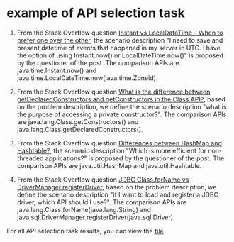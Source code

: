 # example of API selection task

1. From the Stack Overflow question [Instant vs LocalDateTime - When to prefer one over the other](https://stackoverflow.com/questions/35251000/instant-vs-localdatetime-when-to-prefer-one-over-the-other), the scenario description "I need to save and present datetime of events that happened in my server in UTC. I have the option of using Instant.now() or LocalDateTime.now()" is proposed by the questioner of the post. The comparison APIs are java.time.Instant.now() and java.time.LocalDateTime.now(java.time.ZoneId).


2. From the Stack Overflow question [What is the difference between getDeclaredConstructors and getConstructors in the Class API?](https://stackoverflow.com/questions/8249173/what-is-the-difference-between-getdeclaredconstructors-and-getconstructors-in-th), based on the problem description, we define the scenario description "what is the purpose of accessing a private constructor?". The comparison APIs are java.lang.Class.getConstructors() and java.lang.Class.getDeclaredConstructors().

3. From the Stack Overflow question [Differences between HashMap and Hashtable?](https://stackoverflow.com/questions/40471/differences-between-hashmap-and-hashtable), the scenario description "Which is more efficient for non-threaded applications?" is proposed by the questioner of the post. The comparison APIs are java.util.HashMap and java.util.Hashtable.

4. From the Stack Overflow question [JDBC Class.forName vs DriverManager.registerDriver](https://stackoverflow.com/questions/5484227/jdbc-class-forname-vs-drivermanager-registerdriver), based on the problem description, we define the scenario description "if I want to load and register a JDBC driver, which API should I use?". The comparison APIs are java.lang.Class.forName(java.lang.String) and java.sql.DriverManager.registerDriver(java.sql.Driver).

For all API selection task results, you can view the [file](https://github.com/APIComparison2020/APIComparison2020.github.io/blob/master/RQ6/result/GA/)